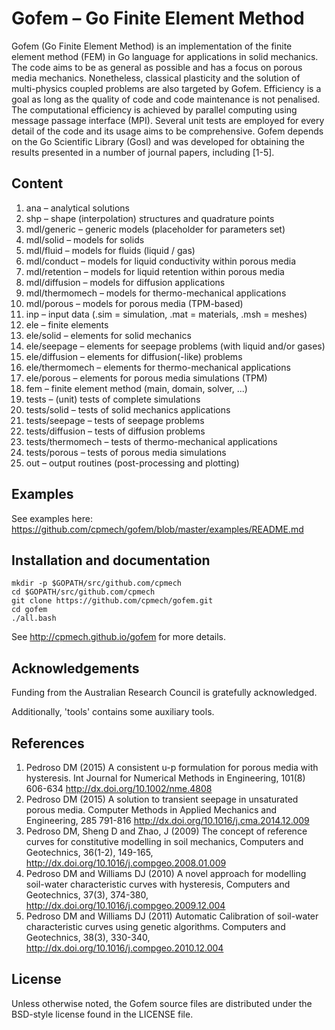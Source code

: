 # Gofem &ndash; Go Finite Element Method

Gofem (Go Finite Element Method) is an implementation of the finite element method (FEM) in Go
language for applications in solid mechanics. The code aims to be as general as possible and has a
focus on porous media mechanics. Nonetheless, classical plasticity and the solution of multi-physics
coupled problems are also targeted by Gofem. Efficiency is a goal as long as the quality of code and
code maintenance is not penalised. The computational efficiency is achieved by parallel computing
using message passage interface (MPI). Several unit tests are employed for every detail of the code
and its usage aims to be comprehensive. Gofem depends on the Go Scientific Library (Gosl) and was
developed for obtaining the results presented in a number of journal papers, including [1-5].



## Content

1.  ana              &ndash; analytical solutions
2.  shp              &ndash; shape (interpolation) structures and quadrature points
3.  mdl/generic      &ndash; generic models (placeholder for parameters set)
4.  mdl/solid        &ndash; models for solids
5.  mdl/fluid        &ndash; models for fluids (liquid / gas)
6.  mdl/conduct      &ndash; models for liquid conductivity within porous media
7.  mdl/retention    &ndash; models for liquid retention within porous media
8.  mdl/diffusion    &ndash; models for diffusion applications
9.  mdl/thermomech   &ndash; models for thermo-mechanical applications
10. mdl/porous       &ndash; models for porous media (TPM-based)
11. inp              &ndash; input data (.sim = simulation, .mat = materials, .msh = meshes)
12. ele              &ndash; finite elements
13. ele/solid        &ndash; elements for solid mechanics
14. ele/seepage      &ndash; elements for seepage problems (with liquid and/or gases)
15. ele/diffusion    &ndash; elements for diffusion(-like) problems
16. ele/thermomech   &ndash; elements for thermo-mechanical applications
17. ele/porous       &ndash; elements for porous media simulations (TPM)
18. fem              &ndash; finite element method (main, domain, solver, ...)
19. tests            &ndash; (unit) tests of complete simulations
20. tests/solid      &ndash; tests of solid mechanics applications
21. tests/seepage    &ndash; tests of seepage problems
22. tests/diffusion  &ndash; tests of diffusion problems
23. tests/thermomech &ndash; tests of thermo-mechanical applications
24. tests/porous     &ndash; tests of porous media simulations
25. out              &ndash; output routines (post-processing and plotting)



## Examples

See examples here: https://github.com/cpmech/gofem/blob/master/examples/README.md



## Installation and documentation

```
mkdir -p $GOPATH/src/github.com/cpmech
cd $GOPATH/src/github.com/cpmech
git clone https://github.com/cpmech/gofem.git
cd gofem
./all.bash
```

See http://cpmech.github.io/gofem for more details.



## Acknowledgements
Funding from the Australian Research Council is gratefully acknowledged.

Additionally, 'tools' contains some auxiliary tools.



## References

1. Pedroso DM (2015) A consistent u-p formulation for porous media with hysteresis. Int Journal for Numerical Methods in Engineering, 101(8) 606-634 http://dx.doi.org/10.1002/nme.4808
2. Pedroso DM (2015) A solution to transient seepage in unsaturated porous media. Computer Methods in Applied Mechanics and Engineering, 285 791-816 http://dx.doi.org/10.1016/j.cma.2014.12.009
3. Pedroso DM, Sheng D and Zhao, J (2009) The concept of reference curves for constitutive modelling in soil mechanics, Computers and Geotechnics, 36(1-2), 149-165, http://dx.doi.org/10.1016/j.compgeo.2008.01.009
4. Pedroso DM and Williams DJ (2010) A novel approach for modelling soil-water characteristic curves with hysteresis, Computers and Geotechnics, 37(3), 374-380, http://dx.doi.org/10.1016/j.compgeo.2009.12.004
5. Pedroso DM and Williams DJ (2011) Automatic Calibration of soil-water characteristic curves using genetic algorithms. Computers and Geotechnics, 38(3), 330-340, http://dx.doi.org/10.1016/j.compgeo.2010.12.004



## License

Unless otherwise noted, the Gofem source files are distributed
under the BSD-style license found in the LICENSE file.
